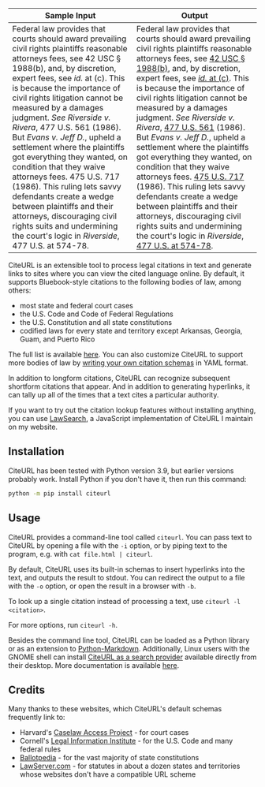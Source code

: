 | Sample Input                                                 | Output                                                       |
| ------------------------------------------------------------ | ------------------------------------------------------------ |
| Federal law provides that courts should award prevailing civil rights plaintiffs reasonable attorneys fees, see 42 USC § 1988(b), and, by discretion, expert fees, see *id.* at (c). This is because the importance of civil rights litigation cannot be measured by a damages judgment. *See* *Riverside v. Rivera*, 477 U.S. 561 (1986). But *Evans v. Jeff D.*, upheld a settlement where the plaintiffs got everything they wanted, on condition that they waive attorneys fees. 475 U.S. 717 (1986). This ruling lets savvy defendants create a wedge between plaintiffs and their attorneys, discouraging civil rights suits and undermining the court's logic in *Riverside*, 477 U.S. at 574-78. | Federal law provides that courts should award prevailing civil rights plaintiffs reasonable attorneys fees, see [42 USC § 1988(b)](https://www.law.cornell.edu/uscode/text/42/1988#b), and, by discretion, expert fees, see [*id.* at (c)](https://www.law.cornell.edu/uscode/text/42/1988#c). This is because the importance of civil rights litigation cannot be measured by a damages judgment. *See* *Riverside v. Rivera*, [477 U.S. 561](https://cite.case.law/us/477/561) (1986). But *Evans v. Jeff D.*, upheld a settlement where the plaintiffs got everything they wanted, on condition that they waive attorneys fees. [475 U.S. 717](https://cite.case.law/us/475/717) (1986). This ruling lets savvy defendants create a wedge between plaintiffs and their attorneys, discouraging civil rights suits and undermining the court's logic in *Riverside*, [477 U.S. at 574-78](https://cite.case.law/us/477/561#p574). |

CiteURL is an extensible tool to process legal citations in text and generate links to sites where you can view the cited language online. By default, it supports Bluebook-style citations to the following bodies of law, among others:

- most state and federal court cases
- the U.S. Code and Code of Federal Regulations
- the U.S. Constitution and all state constitutions
- codified laws for every state and territory except Arkansas, Georgia, Guam, and Puerto Rico

The full list is available [here](https://github.com/raindrum/citeurl/blob/main/citeurl/default-schemas.yaml). You can also customize CiteURL to support more bodies of law by [writing your own citation schemas](https://raindrum.github.io/citeurl/#schema-yamls/) in YAML format.

In addition to longform citations, CiteURL can recognize subsequent shortform citations that appear. And in addition to generating hyperlinks, it can tally up all of the times that a text cites a particular authority.

If you want to try out the citation lookup features without installing anything, you can use [LawSearch](https://raindrum.github.io/lawsearch), a JavaScript implementation of CiteURL I maintain on my website.

## Installation

CiteURL has been tested with Python version 3.9, but earlier versions probably work. Install Python if you don't have it, then run this command:

```bash
python -m pip install citeurl
```

## Usage

CiteURL provides a command-line tool called `citeurl`. You can pass text to CiteURL by opening a file with the `-i` option, or by piping text to the program, e.g. with `cat file.html | citeurl`.

By default, CiteURL uses its built-in schemas to insert hyperlinks into the text, and outputs the result to stdout. You can redirect the output to a file with the `-o` option, or open the result in a browser with `-b`.

To look up a single citation instead of processing a text, use `citeurl -l <citation>`. 

For more options, run `citeurl -h`.

Besides the command line tool, CiteURL can be loaded as a Python library or as an extension to [Python-Markdown](https://python-markdown.github.io/). Additionally, Linux users with the GNOME shell can install [CiteURL as a search provider](https://github.com/raindrum/gnome-citeurl-search-provider) available directly from their desktop. More documentation is available [here](https://raindrum.github.io/citeurl/).

## Credits

Many thanks to these websites, which CiteURL's default schemas frequently link to:

- Harvard's [Caselaw Access Project](https://cite.case.law/) - for court cases
- Cornell's [Legal Information Institute](https://www.law.cornell.edu/) - for the U.S. Code and many federal rules
- [Ballotpedia](https://ballotpedia.org) - for the vast majority of state constitutions
- [LawServer.com](https://www.lawserver.com/tools/laws) - for statutes in about a dozen states and territories whose websites don't have a compatible URL scheme